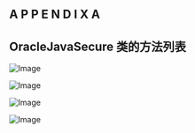 ## A P P E N D I X A

## OracleJavaSecure 类的方法列表

![Image](images/p403-01.jpg)

![Image](images/p404-01.jpg)

![Image](images/p405-01.jpg)

![Image](images/p406-01.jpg)